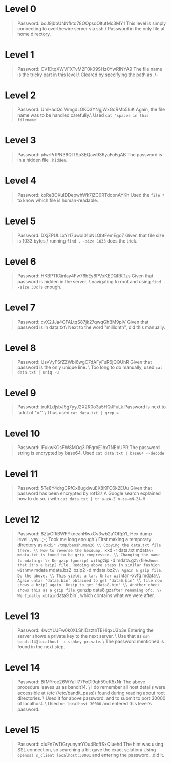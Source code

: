# Level 0
> Password: boJ9jbbUNNfktd78OOpsqOltutMc3MY1
This level is simply connecting to overthewire server via ssh.\\
Password in the only file at home directory.

# Level 1
> Password: CV1DtqXWVFXTvM2F0k09SHz0YwRINYA9
The file name is the tricky part in this level.\\
Cleared by specifying the path as ./-

# Level 2
> Password: UmHadQclWmgdLOKQ3YNgjWxGoRMb5luK
Again, the file name was to be handled carefully.\\
Used `cat 'spaces in this filename'`

# Level 3
> Password: pIwrPrtPN36QITSp3EQaw936yaFoFgAB
The password is in a hidden file `.hidden`.

# Level 4
> Password: koReBOKuIDDepwhWk7jZC0RTdopnAYKh
Used the `file *` to know which file is human-readable.

# Level 5
> Password: DXjZPULLxYr17uwoI01bNLQbtFemEgo7
Given that file size is 1033 bytes,\\
running `find . -size 1033` does the trick.

# Level 6
> Password: HKBPTKQnIay4Fw76bEy8PVxKEDQRKTzs
Given that password is hidden in the server, \\
navigating to root and using `find . -size 33c` is enough.

# Level 7
> Password: cvX2JJa4CFALtqS87jk27qwqGhBM9plV
Given that password is in data.txt\\
Next to the word "millionth", did this manually.

# Level 8
> Password: UsvVyFSfZZWbi6wgC7dAFyFuR6jQQUhR
Given that password is the only unique line. \\
Too long to do manually, used `cat data.txt | uniq -u`

# Level 9
> Password: truKLdjsbJ5g7yyJ2X2R0o3a5HQJFuLk
Password is next to 'a lot of "="'.\\
Thus used `cat data.txt | grep =`

# Level 10
> Password: IFukwKGsFW8MOq3IRFqrxE1hxTNEbUPR
The password string is encrypted by base64.
Used `cat data.txt | base64 --decode`

# Level 11
> Password: 5Te8Y4drgCRfCx8ugdwuEX8KFC6k2EUu
Given that password has been encrypted by rot13.\\
A Google search explained how to do so..\\
with `cat data.txt | tr a-zA-Z n-za-mN-ZA-M`

# Level 12
> Password: 8ZjyCRiBWFYkneahHwxCv3wb2a1ORpYL
Hex dump level...yay.. ;-; Took me long enough.\\
First making a temporary directory as `mkdir /tmp/banshuman20 \\
Copying the data.txt file there. \\
Now to reverse the hexdump, `xxd -r data.txt mdata` \\
mdata.txt is found to be gzip compressed. \\
Changing the name to mdata.gz \\
De-gzip (gunzip) with `gzip -d mdata.gz` \\
`file` shows that it's a bzip2 file.
Redoing above steps in similar fashion with `mv mdata mdata.bz2` `bzip2 -d mdata.bz2` \\
Again a gzip file. Do the above. \\
This yields a tar. Untar with `tar -xvfg mdata` \\
Again untar 'data5.bin' obtained to get 'data6.bin' \\
file now shows a bzip2 again. Unzip to get 'data8.bin' \\
Another check shows this as a gzip file. `gunzip data8.gz` after renaming ofc. \\
We finally obtain `data9.bin`, which contains what we were after.

# Level 13
> Password: 4wcYUJFw0k0XLShlDzztnTBHiqxU3b3e
Entering the server shows a private key to the next server. \\
Use that as `ssh bandit14@localhost -i sshkey private`. \\
The password mentioned is found in the next step.

# Level 14
> Password: BfMYroe26WYalil77FoDi9qh59eK5xNr
The above procedure leaves us as bandit14. \\
I do remember all host details were accessible at /etc (/etc/bandit_pass)\\
found during reading about root directories. \\
Used it for above password, and to submit to port 30000 of localhost. \\
Used `nc localhost 30000` and entered this level's password.

# Level 15
> Password: cluFn7wTiGryunymYOu4RcffSxQluehd
The hint was using SSL connection, so searching a bit gave the exact solution\\
Using `openssl s_client localhost:30001` and entering the password...did it.
